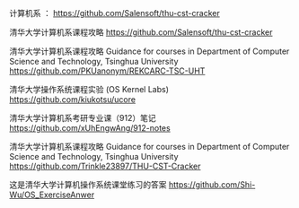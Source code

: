 计算机系 ： https://github.com/Salensoft/thu-cst-cracker

清华大学计算机系课程攻略  https://github.com/Salensoft/thu-cst-cracker 

清华大学计算机系课程攻略 Guidance for courses in Department of Computer Science and Technology, Tsinghua University  https://github.com/PKUanonym/REKCARC-TSC-UHT  

清华大学操作系统课程实验 (OS Kernel Labs)  https://github.com/kiukotsu/ucore

清华大学计算机系考研专业课（912）笔记  https://github.com/xUhEngwAng/912-notes 

清华大学计算机系课程攻略 Guidance for courses in Department of Computer Science and Technology, Tsinghua University  https://github.com/Trinkle23897/THU-CST-Cracker 

这是清华大学计算机操作系统课堂练习的答案  https://github.com/Shi-Wu/OS_ExerciseAnwer 
